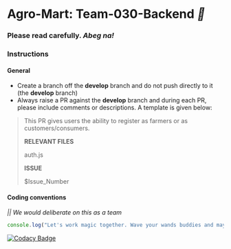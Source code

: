 # Agro-Mart: Team-030-Backend *:rocket:*

### Please read carefully. *Abeg na!*

### Instructions

#### General

-  Create a branch off the **develop** branch and do not push directly to it (the **develop** branch)
-  Always raise a PR against the **develop** branch and during each PR, please include comments or descriptions. A template is given below:

<!-- > **ABOUT PR**IST -->

> This PR gives users the ability to register as farmers or as customers/consumers.
>
> **RELEVANT FILES**
>
> auth.js
>
> **ISSUE**
>
> $Issue_Number

#### Coding conventions

 *||* _We would deliberate on this as a team_

```js
console.log("Let's work magic together. Wave your wands buddies and may the force be with us.");
```

[![Codacy Badge](https://api.codacy.com/project/badge/Grade/e20c185539ad4701a0c579f933436d37)](https://app.codacy.com/gh/BuildForSDGCohort2/Team-030-Backend?utm_source=github.com&utm_medium=referral&utm_content=BuildForSDGCohort2/Team-030-Backend&utm_campaign=Badge_Grade_Settings)
